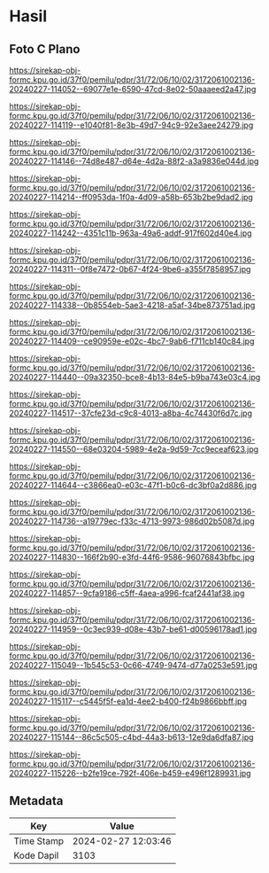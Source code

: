 # Hasil

## Foto C Plano

https://sirekap-obj-formc.kpu.go.id/37f0/pemilu/pdpr/31/72/06/10/02/3172061002136-20240227-114052--69077e1e-6590-47cd-8e02-50aaaeed2a47.jpg

https://sirekap-obj-formc.kpu.go.id/37f0/pemilu/pdpr/31/72/06/10/02/3172061002136-20240227-114119--e1040f81-8e3b-49d7-94c9-92e3aee24279.jpg

https://sirekap-obj-formc.kpu.go.id/37f0/pemilu/pdpr/31/72/06/10/02/3172061002136-20240227-114146--74d8e487-d64e-4d2a-88f2-a3a9836e044d.jpg

https://sirekap-obj-formc.kpu.go.id/37f0/pemilu/pdpr/31/72/06/10/02/3172061002136-20240227-114214--ff0953da-1f0a-4d09-a58b-653b2be9dad2.jpg

https://sirekap-obj-formc.kpu.go.id/37f0/pemilu/pdpr/31/72/06/10/02/3172061002136-20240227-114242--4351c11b-963a-49a6-addf-917f602d40e4.jpg

https://sirekap-obj-formc.kpu.go.id/37f0/pemilu/pdpr/31/72/06/10/02/3172061002136-20240227-114311--0f8e7472-0b67-4f24-9be6-a355f7858957.jpg

https://sirekap-obj-formc.kpu.go.id/37f0/pemilu/pdpr/31/72/06/10/02/3172061002136-20240227-114338--0b8554eb-5ae3-4218-a5af-34be873751ad.jpg

https://sirekap-obj-formc.kpu.go.id/37f0/pemilu/pdpr/31/72/06/10/02/3172061002136-20240227-114409--ce90959e-e02c-4bc7-9ab6-f711cb140c84.jpg

https://sirekap-obj-formc.kpu.go.id/37f0/pemilu/pdpr/31/72/06/10/02/3172061002136-20240227-114440--09a32350-bce8-4b13-84e5-b9ba743e03c4.jpg

https://sirekap-obj-formc.kpu.go.id/37f0/pemilu/pdpr/31/72/06/10/02/3172061002136-20240227-114517--37cfe23d-c9c8-4013-a8ba-4c74430f6d7c.jpg

https://sirekap-obj-formc.kpu.go.id/37f0/pemilu/pdpr/31/72/06/10/02/3172061002136-20240227-114550--68e03204-5989-4e2a-9d59-7cc9eceaf623.jpg

https://sirekap-obj-formc.kpu.go.id/37f0/pemilu/pdpr/31/72/06/10/02/3172061002136-20240227-114644--c3866ea0-e03c-47f1-b0c6-dc3bf0a2d886.jpg

https://sirekap-obj-formc.kpu.go.id/37f0/pemilu/pdpr/31/72/06/10/02/3172061002136-20240227-114736--a19779ec-f33c-4713-9973-986d02b5087d.jpg

https://sirekap-obj-formc.kpu.go.id/37f0/pemilu/pdpr/31/72/06/10/02/3172061002136-20240227-114830--166f2b90-e3fd-44f6-9586-96076843bfbc.jpg

https://sirekap-obj-formc.kpu.go.id/37f0/pemilu/pdpr/31/72/06/10/02/3172061002136-20240227-114857--9cfa9186-c5ff-4aea-a996-fcaf2441af38.jpg

https://sirekap-obj-formc.kpu.go.id/37f0/pemilu/pdpr/31/72/06/10/02/3172061002136-20240227-114959--0c3ec939-d08e-43b7-be61-d00596178ad1.jpg

https://sirekap-obj-formc.kpu.go.id/37f0/pemilu/pdpr/31/72/06/10/02/3172061002136-20240227-115049--1b545c53-0c66-4749-9474-d77a0253e591.jpg

https://sirekap-obj-formc.kpu.go.id/37f0/pemilu/pdpr/31/72/06/10/02/3172061002136-20240227-115117--c5445f5f-ea1d-4ee2-b400-f24b9866bbff.jpg

https://sirekap-obj-formc.kpu.go.id/37f0/pemilu/pdpr/31/72/06/10/02/3172061002136-20240227-115144--86c5c505-c4bd-44a3-b613-12e9da6dfa87.jpg

https://sirekap-obj-formc.kpu.go.id/37f0/pemilu/pdpr/31/72/06/10/02/3172061002136-20240227-115226--b2fe19ce-792f-406e-b459-e496f1289931.jpg


## Metadata

| Key        | Value               |
| ---------- | ------------------- |
| Time Stamp | 2024-02-27 12:03:46 |
| Kode Dapil | 3103                |



